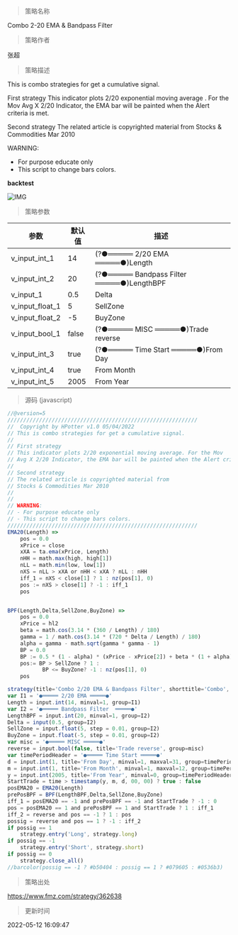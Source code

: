 
> 策略名称

Combo 2-20 EMA & Bandpass Filter

> 策略作者

张超

> 策略描述

This is combo strategies for get a cumulative signal.

First strategy
This indicator plots 2/20 exponential moving average . For the Mov
Avg X 2/20 Indicator, the EMA bar will be painted when the Alert criteria is met.

Second strategy
The related article is copyrighted material from
Stocks & Commodities Mar 2010

WARNING:
- For purpose educate only
- This script to change bars colors.

**backtest**

 ![IMG](https://www.fmz.com/upload/asset/673e6d06beb426fb01.png) 

> 策略参数



|参数|默认值|描述|
|----|----|----|
|v_input_int_1|14|(?●═════ 2/20 EMA ═════●)Length|
|v_input_int_2|20|(?●═════ Bandpass Filter  ═════●)LengthBPF|
|v_input_1|0.5|Delta|
|v_input_float_1|5|SellZone|
|v_input_float_2|-5|BuyZone|
|v_input_bool_1|false|(?●═════ MISC ═════●)Trade reverse|
|v_input_int_3|true|(?●═════ Time Start ═════●)From Day|
|v_input_int_4|true|From Month|
|v_input_int_5|2005|From Year|


> 源码 (javascript)

``` javascript
//@version=5
////////////////////////////////////////////////////////////
//  Copyright by HPotter v1.0 05/04/2022
// This is combo strategies for get a cumulative signal. 
//
// First strategy
// This indicator plots 2/20 exponential moving average. For the Mov 
// Avg X 2/20 Indicator, the EMA bar will be painted when the Alert criteria is met.
//
// Second strategy
// The related article is copyrighted material from
// Stocks & Commodities Mar 2010
//
//
// WARNING:
// - For purpose educate only
// - This script to change bars colors.
////////////////////////////////////////////////////////////
EMA20(Length) =>
    pos = 0.0
    xPrice = close
    xXA = ta.ema(xPrice, Length)
    nHH = math.max(high, high[1])
    nLL = math.min(low, low[1])
    nXS = nLL > xXA or nHH < xXA ? nLL : nHH
    iff_1 = nXS < close[1] ? 1 : nz(pos[1], 0)
    pos := nXS > close[1] ? -1 : iff_1
    pos


BPF(Length,Delta,SellZone,BuyZone) =>
    pos = 0.0
    xPrice = hl2
    beta = math.cos(3.14 * (360 / Length) / 180)
    gamma = 1 / math.cos(3.14 * (720 * Delta / Length) / 180)
    alpha = gamma - math.sqrt(gamma * gamma - 1)
    BP = 0.0
    BP := 0.5 * (1 - alpha) * (xPrice - xPrice[2]) + beta * (1 + alpha) * nz(BP[1]) - alpha * nz(BP[2])
    pos:= BP > SellZone ? 1 :
    	   BP <= BuyZone? -1 : nz(pos[1], 0) 
    pos

strategy(title='Combo 2/20 EMA & Bandpass Filter', shorttitle='Combo', overlay=true)
var I1 = '●═════ 2/20 EMA ═════●'
Length = input.int(14, minval=1, group=I1)
var I2 = '●═════ Bandpass Filter  ═════●'
LengthBPF = input.int(20, minval=1, group=I2)
Delta = input(0.5, group=I2)
SellZone = input.float(5, step = 0.01, group=I2)
BuyZone = input.float(-5, step = 0.01, group=I2)
var misc = '●═════ MISC ═════●'
reverse = input.bool(false, title='Trade reverse', group=misc)
var timePeriodHeader = '●═════ Time Start ═════●'
d = input.int(1, title='From Day', minval=1, maxval=31, group=timePeriodHeader)
m = input.int(1, title='From Month', minval=1, maxval=12, group=timePeriodHeader)
y = input.int(2005, title='From Year', minval=0, group=timePeriodHeader)
StartTrade = time > timestamp(y, m, d, 00, 00) ? true : false
posEMA20 = EMA20(Length)
prePosBPF = BPF(LengthBPF,Delta,SellZone,BuyZone)
iff_1 = posEMA20 == -1 and prePosBPF == -1 and StartTrade ? -1 : 0
pos = posEMA20 == 1 and prePosBPF == 1 and StartTrade ? 1 : iff_1
iff_2 = reverse and pos == -1 ? 1 : pos
possig = reverse and pos == 1 ? -1 : iff_2
if possig == 1
    strategy.entry('Long', strategy.long)
if possig == -1
    strategy.entry('Short', strategy.short)
if possig == 0
    strategy.close_all()
//barcolor(possig == -1 ? #b50404 : possig == 1 ? #079605 : #0536b3)
```

> 策略出处

https://www.fmz.com/strategy/362638

> 更新时间

2022-05-12 16:09:47
